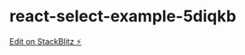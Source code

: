 # react-select-example-5diqkb

[Edit on StackBlitz ⚡️](https://stackblitz.com/edit/react-select-example-5diqkb)